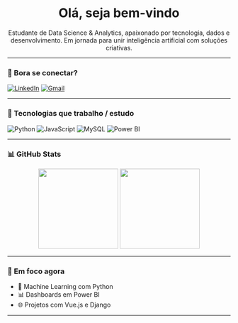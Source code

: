 <h1 align="center"> Olá, seja bem-vindo</h1>

<p align="center">Estudante de Data Science & Analytics, apaixonado por tecnologia, dados e desenvolvimento. Em jornada para unir inteligência artificial com soluções criativas.</p>

---

### 🚀 Bora se conectar?

[![LinkedIn](https://img.shields.io/badge/LinkedIn-0A66C2?style=for-the-badge&logo=linkedin&logoColor=white)](https://www.linkedin.com/in/duarte-vinicius/)
[![Gmail](https://img.shields.io/badge/Gmail-EA4335?style=for-the-badge&logo=gmail&logoColor=white)](mailto:viniciusduarte18@gmail.com)

---

### 🧠 Tecnologias que trabalho / estudo

![Python](https://img.shields.io/badge/Python-3776AB?style=for-the-badge&logo=python&logoColor=white)
![JavaScript](https://img.shields.io/badge/JavaScript-F7DF1E?style=for-the-badge&logo=javascript&logoColor=black)
![MySQL](https://img.shields.io/badge/MySQL-005C84?style=for-the-badge&logo=mysql&logoColor=white)
![Power BI](https://img.shields.io/badge/Power%20BI-F2C811?style=for-the-badge&logo=powerbi&logoColor=black)
 
---

### 📊 GitHub Stats

<div align="center">
  <img height="180em" src="https://github-readme-stats.vercel.app/api?username=DuarteVn&show_icons=true&theme=midnight-purple&count_private=true"/>
  <img height="180em" src="https://github-readme-stats.vercel.app/api/top-langs/?username=DuarteVn&layout=compact&theme=midnight-purple"/>
</div>

---

### 🎯 Em foco agora

- 🧠 Machine Learning com Python
- 📊 Dashboards em Power BI
- 🌐 Projetos com Vue.js e Django

---


